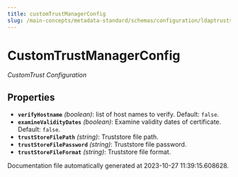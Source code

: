 ```yaml
---
title: customTrustManagerConfig
slug: /main-concepts/metadata-standard/schemas/configuration/ldaptruststoreconfig/customtrustmanagerconfig
---
```


# CustomTrustManagerConfig

*CustomTrust Configuration*

## Properties

- **`verifyHostname`** *(boolean)*: list of host names to verify. Default: `false`.
- **`examineValidityDates`** *(boolean)*: Examine validity dates of certificate. Default: `false`.
- **`trustStoreFilePath`** *(string)*: Truststore file path.
- **`trustStoreFilePassword`** *(string)*: Truststore file password.
- **`trustStoreFileFormat`** *(string)*: Truststore file format.


Documentation file automatically generated at 2023-10-27 11:39:15.608628.
